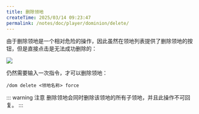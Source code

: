 ```yaml
---
title: 删除领地
createTime: 2025/03/14 09:23:47
permalink: /notes/doc/player/dominion/delete/
---
```


由于删除领地是一个相对危险的操作，因此虽然在领地列表提供了删除领地的按钮，但是直接点击是无法成功删除的：

![](/player/dominion/delete/1.png)

仍然需要输入一次指令，才可以删除领地：

```
/dom delete <领地名称> force
```

::: warning 注意
删除领地会同时删除该领地的所有子领地，并且此操作不可回复。
:::
